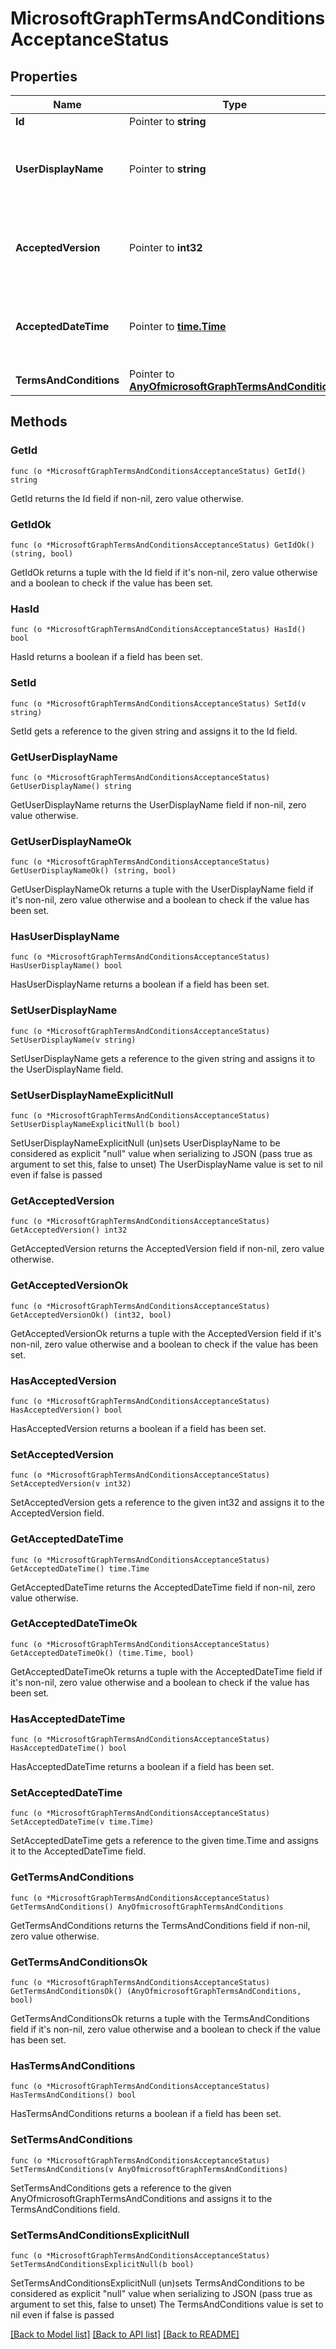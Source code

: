 # MicrosoftGraphTermsAndConditionsAcceptanceStatus

## Properties

Name | Type | Description | Notes
------------ | ------------- | ------------- | -------------
**Id** | Pointer to **string** |  | [optional] 
**UserDisplayName** | Pointer to **string** | Display name of the user whose acceptance the entity represents. | [optional] 
**AcceptedVersion** | Pointer to **int32** | Most recent version number of the T&amp;C accepted by the user. | [optional] 
**AcceptedDateTime** | Pointer to [**time.Time**](time.Time.md) | DateTime when the terms were last accepted by the user. | [optional] 
**TermsAndConditions** | Pointer to [**AnyOfmicrosoftGraphTermsAndConditions**](anyOf&lt;microsoft.graph.termsAndConditions&gt;.md) |  | [optional] 

## Methods

### GetId

`func (o *MicrosoftGraphTermsAndConditionsAcceptanceStatus) GetId() string`

GetId returns the Id field if non-nil, zero value otherwise.

### GetIdOk

`func (o *MicrosoftGraphTermsAndConditionsAcceptanceStatus) GetIdOk() (string, bool)`

GetIdOk returns a tuple with the Id field if it's non-nil, zero value otherwise
and a boolean to check if the value has been set.

### HasId

`func (o *MicrosoftGraphTermsAndConditionsAcceptanceStatus) HasId() bool`

HasId returns a boolean if a field has been set.

### SetId

`func (o *MicrosoftGraphTermsAndConditionsAcceptanceStatus) SetId(v string)`

SetId gets a reference to the given string and assigns it to the Id field.

### GetUserDisplayName

`func (o *MicrosoftGraphTermsAndConditionsAcceptanceStatus) GetUserDisplayName() string`

GetUserDisplayName returns the UserDisplayName field if non-nil, zero value otherwise.

### GetUserDisplayNameOk

`func (o *MicrosoftGraphTermsAndConditionsAcceptanceStatus) GetUserDisplayNameOk() (string, bool)`

GetUserDisplayNameOk returns a tuple with the UserDisplayName field if it's non-nil, zero value otherwise
and a boolean to check if the value has been set.

### HasUserDisplayName

`func (o *MicrosoftGraphTermsAndConditionsAcceptanceStatus) HasUserDisplayName() bool`

HasUserDisplayName returns a boolean if a field has been set.

### SetUserDisplayName

`func (o *MicrosoftGraphTermsAndConditionsAcceptanceStatus) SetUserDisplayName(v string)`

SetUserDisplayName gets a reference to the given string and assigns it to the UserDisplayName field.

### SetUserDisplayNameExplicitNull

`func (o *MicrosoftGraphTermsAndConditionsAcceptanceStatus) SetUserDisplayNameExplicitNull(b bool)`

SetUserDisplayNameExplicitNull (un)sets UserDisplayName to be considered as explicit "null" value
when serializing to JSON (pass true as argument to set this, false to unset)
The UserDisplayName value is set to nil even if false is passed
### GetAcceptedVersion

`func (o *MicrosoftGraphTermsAndConditionsAcceptanceStatus) GetAcceptedVersion() int32`

GetAcceptedVersion returns the AcceptedVersion field if non-nil, zero value otherwise.

### GetAcceptedVersionOk

`func (o *MicrosoftGraphTermsAndConditionsAcceptanceStatus) GetAcceptedVersionOk() (int32, bool)`

GetAcceptedVersionOk returns a tuple with the AcceptedVersion field if it's non-nil, zero value otherwise
and a boolean to check if the value has been set.

### HasAcceptedVersion

`func (o *MicrosoftGraphTermsAndConditionsAcceptanceStatus) HasAcceptedVersion() bool`

HasAcceptedVersion returns a boolean if a field has been set.

### SetAcceptedVersion

`func (o *MicrosoftGraphTermsAndConditionsAcceptanceStatus) SetAcceptedVersion(v int32)`

SetAcceptedVersion gets a reference to the given int32 and assigns it to the AcceptedVersion field.

### GetAcceptedDateTime

`func (o *MicrosoftGraphTermsAndConditionsAcceptanceStatus) GetAcceptedDateTime() time.Time`

GetAcceptedDateTime returns the AcceptedDateTime field if non-nil, zero value otherwise.

### GetAcceptedDateTimeOk

`func (o *MicrosoftGraphTermsAndConditionsAcceptanceStatus) GetAcceptedDateTimeOk() (time.Time, bool)`

GetAcceptedDateTimeOk returns a tuple with the AcceptedDateTime field if it's non-nil, zero value otherwise
and a boolean to check if the value has been set.

### HasAcceptedDateTime

`func (o *MicrosoftGraphTermsAndConditionsAcceptanceStatus) HasAcceptedDateTime() bool`

HasAcceptedDateTime returns a boolean if a field has been set.

### SetAcceptedDateTime

`func (o *MicrosoftGraphTermsAndConditionsAcceptanceStatus) SetAcceptedDateTime(v time.Time)`

SetAcceptedDateTime gets a reference to the given time.Time and assigns it to the AcceptedDateTime field.

### GetTermsAndConditions

`func (o *MicrosoftGraphTermsAndConditionsAcceptanceStatus) GetTermsAndConditions() AnyOfmicrosoftGraphTermsAndConditions`

GetTermsAndConditions returns the TermsAndConditions field if non-nil, zero value otherwise.

### GetTermsAndConditionsOk

`func (o *MicrosoftGraphTermsAndConditionsAcceptanceStatus) GetTermsAndConditionsOk() (AnyOfmicrosoftGraphTermsAndConditions, bool)`

GetTermsAndConditionsOk returns a tuple with the TermsAndConditions field if it's non-nil, zero value otherwise
and a boolean to check if the value has been set.

### HasTermsAndConditions

`func (o *MicrosoftGraphTermsAndConditionsAcceptanceStatus) HasTermsAndConditions() bool`

HasTermsAndConditions returns a boolean if a field has been set.

### SetTermsAndConditions

`func (o *MicrosoftGraphTermsAndConditionsAcceptanceStatus) SetTermsAndConditions(v AnyOfmicrosoftGraphTermsAndConditions)`

SetTermsAndConditions gets a reference to the given AnyOfmicrosoftGraphTermsAndConditions and assigns it to the TermsAndConditions field.

### SetTermsAndConditionsExplicitNull

`func (o *MicrosoftGraphTermsAndConditionsAcceptanceStatus) SetTermsAndConditionsExplicitNull(b bool)`

SetTermsAndConditionsExplicitNull (un)sets TermsAndConditions to be considered as explicit "null" value
when serializing to JSON (pass true as argument to set this, false to unset)
The TermsAndConditions value is set to nil even if false is passed

[[Back to Model list]](../README.md#documentation-for-models) [[Back to API list]](../README.md#documentation-for-api-endpoints) [[Back to README]](../README.md)


